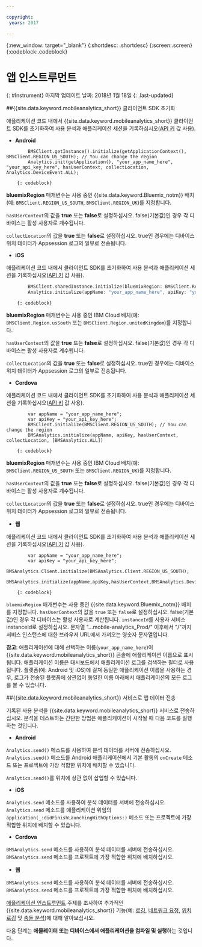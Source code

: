 ```yaml
---

copyright:
 years: 2017

---
```


{:new_window: target="_blank"}
{:shortdesc: .shortdesc}
{:screen:.screen}
{:codeblock:.codeblock}

# 앱 인스트루먼트
{: #Instrument}
마지막 업데이트 날짜: 2018년 1월 18일
{: .last-updated}

##{{site.data.keyword.mobileanalytics_short}} 클라이언트 SDK 초기화 

애플리케이션 코드 내에서 {{site.data.keyword.mobileanalytics_short}} 클라이언트 SDK를 초기화하여 사용 분석과 애플리케이션 세션을 기록하십시오([API 키](/docs/services/mobileanalytics/sdk.html#analytics-clientkey) 값 사용).	
	
- **Android**
	
```
		BMSClient.getInstance().initialize(getApplicationContext(), BMSClient.REGION_US_SOUTH); // You can change the region
		Analytics.init(getApplication(), "your_app_name_here", "your_api_key_here", hasUserContext, collectLocation, Analytics.DeviceEvent.ALL);
```
		{: codeblock}
	    
**bluemixRegion** 매개변수는 사용 중인 {{site.data.keyword.Bluemix_notm}} 배치(예: `BMSClient.REGION_US_SOUTH`, `BMSClient.REGION_UK`)를 지정합니다. 
	    
	    
`hasUserContext`의 값을 **true** 또는 **false**로 설정하십시오. false(기본값)인 경우 각 디바이스는 활성 사용자로 계수됩니다.
		
`collectLocation`의 값을 **true** 또는 **false**로 설정하십시오. true인 경우에는 디바이스 위치 데이터가 Appsession 로그의 일부로 전송됩니다. 

- **iOS**
	  
애플리케이션 코드 내에서 클라이언트 SDK를 초기화하여 사용 분석과 애플리케이션 세션을 기록하십시오([API 키](/docs/services/mobileanalytics/sdk.html#analytics-clientkey) 값 사용).
		
```Swift
		BMSClient.sharedInstance.initialize(bluemixRegion: BMSClient.Region.usSouth) // You can change the region
		Analytics.initialize(appName: "your_app_name_here", apiKey: "your_api_key_here", hasUserContext: false, collectLocation: true, deviceEvents: deviceEvents: .lifecycle, .network)
```
		{: codeblock}
				
**bluemixRegion** 매개변수는 사용 중인 IBM Cloud 배치(예: `BMSClient.Region.usSouth` 또는 `BMSClient.Region.unitedKingdom`)를 지정합니다.
		
	 
`hasUserContext`의 값을 **true** 또는 **false**로 설정하십시오. false(기본값)인 경우 각 디바이스는 활성 사용자로 계수됩니다.
		
`collectLocation`의 값을 **true** 또는 **false**로 설정하십시오. true인 경우에는 디바이스 위치 데이터가 Appsession 로그의 일부로 전송됩니다. 
	
- **Cordova**
		
애플리케이션 코드 내에서 클라이언트 SDK를 초기화하여 사용 분석과 애플리케이션 세션을 기록하십시오([API 키](/docs/services/mobileanalytics/sdk.html#analytics-clientkey) 값 사용).
		
```
		var appName = "your_app_name_here";
		var apiKey = "your_api_key_here";
		BMSClient.initialize(BMSClient.REGION_US_SOUTH); // You can change the region
		BMSAnalytics.initialize(appName, apiKey, hasUserContext, collectLocation, [BMSAnalytics.ALL])
```
		{: codeblock}
		
**bluemixRegion** 매개변수는 사용 중인 IBM Cloud 배치(예: `BMSClient.REGION_US_SOUTH` 또는 `BMSClient.REGION_UK`)를 지정합니다.
		
`hasUserContext`의 값을 **true** 또는 **false**로 설정하십시오. false(기본값)인 경우 각 디바이스는 활성 사용자로 계수됩니다.
		
`collectLocation`의 값을 **true** 또는 **false**로 설정하십시오. true인 경우에는 디바이스 위치 데이터가 Appsession 로그의 일부로 전송됩니다.
    
- **웹**
		
애플리케이션 코드 내에서 클라이언트 SDK를 초기화하여 사용 분석과 애플리케이션 세션을 기록하십시오([API 키](/docs/services/mobileanalytics/sdk.html#analytics-clientkey) 값 사용).
		
```
		var appName = "your_app_name_here";
		var apiKey = "your_api_key_here";
		BMSAnalytics.Client.initialize(BMSAnalytics.Client.REGION_US_SOUTH);
		BMSAnalytics.initialize(appName,apiKey,hasUserContext,BMSAnalytics.DeviceEvents.ALL,instanceId);
``` 
		{: codeblock}

`bluemixRegion` 매개변수는 사용 중인 {{site.data.keyword.Bluemix_notm}} 배치를 지정합니다. `hasUserContext`의 값을 `true` 또는 `false`로 설정하십시오. false(기본값)인 경우 각 디바이스는 활성 사용자로 계산됩니다. `instanceId`를 사용자 서비스 instanceId로 설정하십시오. 문자열 "...mobile-analytics_Prod/" 이후에서 "/"까지 서비스 인스턴스에 대한 브라우저 URL에서 가져오는 영숫자 문자열입니다. 

**참고**: 애플리케이션에 대해 선택하는 이름(`your_app_name_here`)이 {{site.data.keyword.mobileanalytics_short}} 콘솔에 애플리케이션 이름으로 표시됩니다. 애플리케이션 이름은 대시보드에서 애플리케이션 로그를 검색하는 필터로 사용됩니다. 플랫폼(예: Android 및 iOS)에 걸쳐 동일한 애플리케이션 이름을 사용하는 경우, 로그가 전송된 플랫폼에 상관없이 동일한 이름 아래에서 애플리케이션의 모든 로그를 볼 수 있습니다.

##{{site.data.keyword.mobileanalytics_short}} 서비스로 앱 데이터 전송

기록된 사용 분석을 {{site.data.keyword.mobileanalytics_short}} 서비스로 전송하십시오. 분석을 테스트하는 간단한 방법은 애플리케이션이 시작될 때 다음 코드를 실행하는 것입니다.


- **Android**
	
`Analytics.send()` 메소드를 사용하여 분석 데이터를 서버에 전송하십시오. `Analytics.send()` 메소드를 Android 애플리케이션에서 기본 활동의 `onCreate` 메소드 또는 프로젝트에 가장 적합한 위치에 배치할 수 있습니다. 
	
`Analytics.send()`를 위치에 상관 없이 삽입할 수 있습니다.
	
- **iOS**
	
`Analytics.send` 메소드를 사용하여 분석 데이터를 서버에 전송하십시오. `Analytics.send` 메소드를 애플리케이션 위임의 `application(_:didFinishLaunchingWithOptions:)` 메소드 또는 프로젝트에 가장 적합한 위치에 배치할 수 있습니다. 
	
- **Cordova**
		
`BMSAnalytics.send` 메소드를 사용하여 분석 데이터를 서버에 전송하십시오. `BMSAnalytics.send` 메소드를 프로젝트에 가장 적합한 위치에 배치하십시오.
		
- **웹**
		
`BMSAnalytics.send` 메소드를 사용하여 분석 데이터를 서버에 전송하십시오. `BMSAnalytics.send` 메소드를 프로젝트에 가장 적합한 위치에 배치하십시오. 
		



[애플리케이션 인스트루먼트](/docs/services/mobileanalytics/sdk.html) 주제를 조사하여 추가적인 {{site.data.keyword.mobileanalytics_short}} 기능(예: [로깅](/docs/services/mobileanalytics/sdk.html#app-monitoring-logger), [네트워크 요청](/docs/services/mobileanalytics/sdk.html#network-requests), [위치 로깅](/docs/services/mobileanalytics/sdk.html#location-logging) 및 [충돌 분석](/docs/services/mobileanalytics/sdk.html#report-crash-analytics))에 대해 알아보십시오.


다음 단계는 **에뮬레이터 또는 디바이스에서 애플리케이션을 컴파일 및 실행**하는 것입니다.
